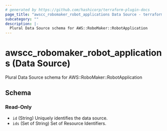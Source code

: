 ```yaml
---
# generated by https://github.com/hashicorp/terraform-plugin-docs
page_title: "awscc_robomaker_robot_applications Data Source - terraform-provider-awscc"
subcategory: ""
description: |-
  Plural Data Source schema for AWS::RoboMaker::RobotApplication
---
```


# awscc_robomaker_robot_applications (Data Source)

Plural Data Source schema for AWS::RoboMaker::RobotApplication



<!-- schema generated by tfplugindocs -->
## Schema

### Read-Only

- `id` (String) Uniquely identifies the data source.
- `ids` (Set of String) Set of Resource Identifiers.


